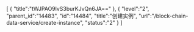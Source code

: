 [
	{
		"title":"tWJPAO9lvS3burKJvQn6JA=="
	},
	{
		"level":"2",
		"parent_id":"14483",
		"id":"14484",
		"title":"创建实例",
		"url":"/block-chain-data-service/create-instance",
		"status":"2"
	}
]